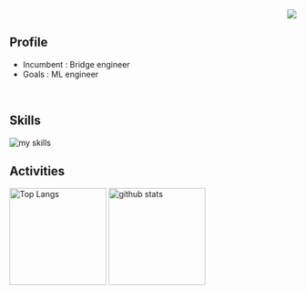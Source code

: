 <!-- 1. GitHub usernameを変更 -->
<div align="right">
  <img src="https://komarev.com/ghpvc/?aattyy-102030=aattyy-102030" />
</div>


<!-- 2. プロフィールや連絡先を変更 -->
## Profile

- Incumbent : Bridge engineer
- Goals : ML engineer
<br>


<!-- 3. 好きな技術スタックに変更 -->
<!-- ライトモート：theme=light, ダークモート：theme=dark -->
<!-- アイコンの選択肢一覧：https://arc.net/l/quote/zizyykfh -->
## Skills
<img alt="my skills" src="https://skillicons.dev/icons?theme=dark&perline=7&i=git,github,python,pytorch,sklearn,tensorflow,mysql,docker,linux,vscode" />
<br>


<!-- 4. GitHub usernameを変更, 2箇所 -->
<!-- ライトモート：theme=light, ダークモート：theme=vue-dark  -->
## Activities
<div align="left"> 
  <img alt="Top Langs" height="170px" src="https://github-readme-stats.vercel.app/api?username=aattyy-102030&theme=vue-dark&layout=compact" />
  <img alt="github stats" height="170px" src="https://github-readme-stats.vercel.app/api/top-langs/?username=aattyy-102030&theme=vue-dark&layout=compact" />
</div>


<!--
This repository is a ✨ _special_ ✨ repository because its `README.md` (this file) appears on your GitHub profile.

Here are some ideas to get you started:

- 🔭 I’m currently working on ...
- 🌱 I’m currently learning ...
- 👯 I’m looking to collaborate on ...
- 🤔 I’m looking for help with ...
- 💬 Ask me about ...
- 📫 How to reach me: ...
- 😄 Pronouns: ...
- ⚡ Fun fact: ...
-->

